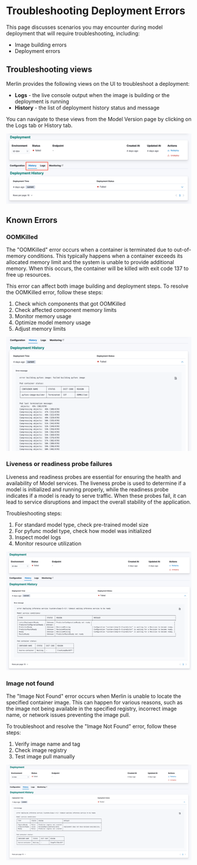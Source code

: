 <!-- page-title: Troubleshooting Deployment Errors -->
<!-- parent-page-title: Deploying a Model -->

# Troubleshooting Deployment Errors

This page discusses scenarios you may encounter during model deployment that will require troubleshooting, including:

- Image building errors
- Deployment errors

## Troubleshooting views

Merlin provides the following views on the UI to troubleshoot a deployment:

- **Logs** - the live console output when the image is building or the deployment is running
- **History** - the list of deployment history status and message

You can navigate to these views from the Model Version page by clicking on the Logs tab or History tab.

![Model Version's Logs & History tabs](../../images/deployment_errors/version_log_history_tab.png)

## Known Errors

### OOMKilled

The "OOMKilled" error occurs when a container is terminated due to out-of-memory conditions. This typically happens when a container exceeds its allocated memory limit and the system is unable to provide additional memory. When this occurs, the container will be killed with exit code 137 to free up resources.

This error can affect both image building and deployment steps. To resolve the OOMKilled error, follow these steps:

1. Check which components that got OOMKilled
2. Check affected component memory limits
3. Monitor memory usage
4. Optimize model memory usage
5. Adjust memory limits

![Failed image building due to OOMKilled](../../images/deployment_errors/image_building_oomkilled.png)

### Liveness or readiness probe failures

Liveness and readiness probes are essential for ensuring the health and availability of Model services. The liveness probe is used to determine if a model is initialized and running properly, while the readiness probe indicates if a model is ready to serve traffic. When these probes fail, it can lead to service disruptions and impact the overall stability of the application.

Troubleshooting steps:

1. For standard model type, check pre-trained model size
2. For pyfunc model type, check how model was initialized
3. Inspect model logs
4. Monitor resource utilization

![Model service in crash loop backoff state](../../images/deployment_errors/crashloopbackoff.png)

### Image not found

The "Image Not Found" error occurs when Merlin is unable to locate the specified container image. This can happen for various reasons, such as the image not being available in the specified registry, incorrect image name, or network issues preventing the image pull.

To troubleshoot and resolve the "Image Not Found" error, follow these steps:

1. Verify image name and tag
2. Check image registry
3. Test image pull manually

![Image not found](../../images/deployment_errors/image_not_found.png)
